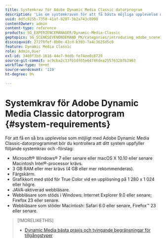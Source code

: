 ```yaml
---
title: Systemkrav för Adobe Dynamic Media Classic datorprogram
description: 'Läs om systemkraven för att få bästa möjliga upplevelse med Adobe Dynamic Media Classic. '
uuid: 8dfc925b-7350-41af-9207-3b2a743c0998
contentOwner: admin
content-type: reference
products: SG_EXPERIENCEMANAGER/Dynamic-Media-Classic
geptopics: SG_SCENESEVENONDEMAND_PK/categories/introducing_adobe_scene7
discoiquuid: 27278fef-8b0e-41cd-b393-7a4c3625d5c0
feature: Dynamic Media Classic
role: Admin,User
exl-id: 3460f3bd-1616-44e7-9ddb-fe74ee0c8729
source-git-commit: ac9cba2c33fb1df65e64746dea2557632b7b2903
workflow-type: tm+mt
source-wordcount: '119'
ht-degree: 0%

---
```


# Systemkrav för Adobe Dynamic Media Classic datorprogram {#system-requirements}

För att få en så bra upplevelse som möjligt med Adobe Dynamic Media Classic-datorprogrammet bör du kontrollera att ditt system uppfyller följande systemkrav och -förslag:

* Microsoft® Windows® 7 eller senare eller macOS X 10.10 eller senare Macintosh Intel®-processor krävs.
* 3 GB RAM eller mer krävs (4 GB eller mer rekommenderas).
* Färgskärm.
* Grafikkort med stöd för True Color vid en upplösning på 1 280 x 1 024 eller högre.
* JAVA-aktiverad webbläsare.
* Webbläsare som stöds i Windows: Internet Explorer 9.0 eller senare; Firefox 23 eller senare.
* Webbläsare som stöder Macintosh: Safari 6.0 eller senare, Firefox™ 23 eller senare.

>[!MORELIKETHIS]
>
>* [Dynamic Media bästa praxis och tvingande begränsningar för tillgångstyper](/help/best-practices-enforced-limits.md)



